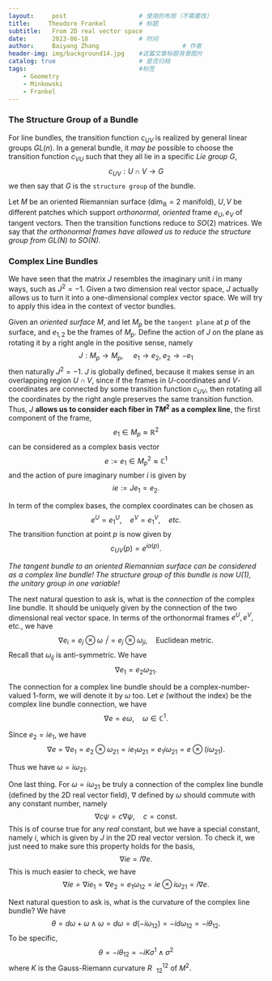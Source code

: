 ```yaml
---
layout:     post   				    # 使用的布局（不需要改）
title:     Theodore Frankel			# 标题 
subtitle:   From 2D real vector space
date:       2023-06-18 				# 时间
author:     Baiyang Zhang 						# 作者
header-img: img/background14.jpg 	#这篇文章标题背景图片
catalog: true 						# 是否归档
tags:								#标签
    - Geometry
    - Minkowski
    - Frankel
---
```


### The Structure Group of a Bundle

For  line bundles, the transition function $c_ {UV}$ is realized by general linear groups $GL(n)$. In a general bundle, it *may be* possible to choose the transition function $c_ {VU}$ such that they all lie in a specific *Lie group* $G$, 
$$
c_ {UV}: U\cap V \to G
$$
we then say that $G$ is the `structure group` of the bundle. 

Let $M$ be an oriented Riemannian surface ($\text{dim}_ {\mathbb{R}}=2$ manifold), $U,V$ be different patches which support *orthonormal, oriented* frame $e_ {U},e_ {V}$ of tangent vectors. Then the transition functions reduce to $SO(2)$ matrices. We say that *the orthonormal frames have allowed us to reduce the structure group from $GL(N)$ to $SO(N)$.*

### Complex Line Bundles

We have seen that the matrix $J$ resembles the imaginary unit $i$ in many ways, such as $J^{2}=-1$. Given a two dimension real vector space, $J$ actually allows us to turn it into a one-dimensional complex vector space. We will try to apply this idea in the context of vector bundles. 

Given an *oriented surface* $M$, and let $M_ {p}$ be the `tangent plane` at $p$ of the surface, and $e_ {1,2}$ be the frames of $M_ {p}$. Define the action of $J$ on the plane as rotating it by a right angle in the positive sense, namely
$$
J: M_ {p} \to M_ {p}, \quad \; e_ {1}\to e_ {2},\; e_ {2}\to-e_ {1}
$$
then naturally $J^{2}=-1$. $J$ is globally defined, because it makes sense in an overlapping region $U \cap V$, since if the frames in $U$-coordinates and $V$-coordinates are connected by some transition function $c_ {UV}$, then rotating all the coordinates by the right angle preserves the same transition function. Thus, $J$ **allows us to consider each fiber in $TM^{2}$ as a complex line**, the first component of the frame,
$$
e_ {1} \in  M_ {p} \approx   \mathbb{R}^{2} 
$$
can be considered as a complex basis vector
$$
e:= e_ {1} \in M_ {p}^{2}\approx \mathbb{C}^{1}
$$
and the action of pure imaginary number $i$ is given by 
$$
i e := J e_ {1} = e_ {2}.
$$

In term of the complex bases, the complex coordinates can be chosen as 
$$
e^ {U} = e^{U}_ {1}, \quad e^{V} = e^{V}_ {1}, \quad etc. 
$$
The transition function at point $p$ is now given by 
$$
c_ {UV}(p) = e^{i\alpha(p)}. 
$$

*The tangent bundle to an oriented Riemannian surface can be considered as a complex line bundle! The structure group of this bundle is now $U(1)$, the unitary group in one variable!*

The next natural question to ask is, what is the *connection* of the complex line bundle. It should be uniquely given by the connection of the two dimensional real vector space. In terms of the orthonormal frames $e^{U},e^{V},$ etc., we have 
$$
\nabla  e_ {i} =e_ {j} \otimes \omega^{j}_ {\;\;i} = e_ {j} \otimes \omega_ {ji},\quad \text{Euclidean metric}.
$$
Recall that $\omega_ {ij}$ is anti-symmetric. We have
$$
\nabla e_ {1}=e_ {2}\omega_ {21}.
$$

The connection for a complex line bundle should be a complex-number-valued 1-form, we will denote it by $\omega$ too. Let $e$ (without the index) be the complex line bundle connection, we have 
$$
\nabla e = e \omega, \quad  \omega \in \mathbb{C}^{1}.
$$

Since $e_ {2}=ie_ {1}$, we have 
$$
\nabla e = \nabla e_ {1} = e_ {2}\otimes \omega_ {21}=ie_ {1}\omega_ {21}=e_ {1} i\omega_ {21}= e \otimes (i\omega_ {21}). 
$$

Thus we have $\omega = i\omega_ {21}$. 

One last thing. For $\omega=i\omega_ {21}$ be truly a connection of the complex line bundle (defined by the 2D real vector field), $\nabla$ defined by $\omega$ should commute with any constant number, namely
$$
\nabla c \psi = c \nabla \psi, \quad  c = \text{const}.
$$
This is of course true for any *real* constant, but we have a special constant, namely $i$, which is given by $J$ in the 2D real vector version. To check it, we just need to make sure this property holds for the basis,
$$
\nabla i e = i \nabla e.
$$
This is much easier to check, we have
$$
\nabla ie = \nabla i e_ {1} = \nabla e_ {2} = e_ {1} \omega_ {12} = i e \otimes i\omega_ {21} = i \nabla e.
$$

Next natural question to ask is, what is the curvature of the complex line bundle? We have 
$$
\theta = d\omega+\omega \wedge \omega = d\omega = d(-i\omega_ {12}) = -id\omega_ {12} = -i\theta_ {12}.
$$
To be specific, 
$$
\theta = -i\theta_ {12} = -i K \sigma^{1}\wedge \sigma^{2}
$$
where $K$ is the Gauss-Riemann curvature $R^{12}_ {\;\;\;12}$ of $M^{2}$. 

